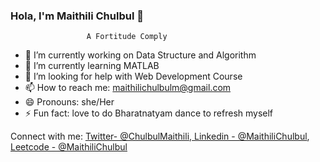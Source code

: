 ### Hola, I'm Maithili Chulbul 👋
                    
                     A Fortitude Comply

- 🔭 I’m currently working on Data Structure and Algorithm
- 🌱 I’m currently learning MATLAB
- 🤔 I’m looking for help with Web Development Course
- 📫 How to reach me: maithilichulbulm@gmail.com
- 😄 Pronouns: she/Her
- ⚡ Fun fact: love to do Bharatnatyam dance to refresh myself


Connect with me:
[Twitter- @ChulbulMaithili](https://twitter.com/ChulbulMaithili),[ Linkedin - @MaithiliChulbul](https://www.linkedin.com/in/maithili-chulbul-9b0006213/ ), [Leetcode - @MaithiliChulbul](https://leetcode.com/MaithiliChulbul/)
